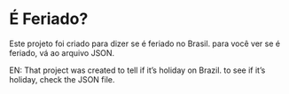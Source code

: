 # É Feriado?
Este projeto foi criado para dizer se é feriado no Brasil. para você ver se é feriado, vá ao arquivo JSON.

EN:
That project was created to tell if it’s holiday on Brazil. to see if it’s holiday, check the JSON file.

